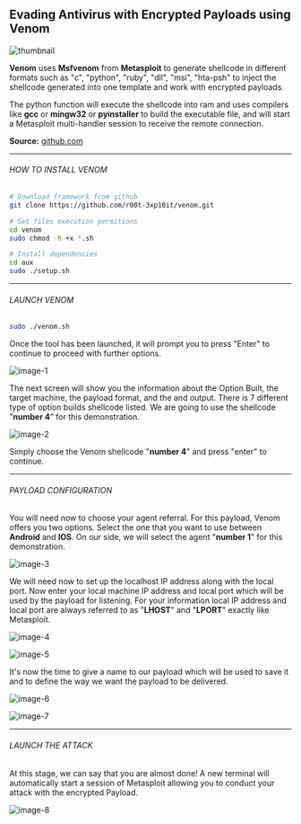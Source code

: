 ## Evading Antivirus with Encrypted Payloads using Venom

![thumbnail](https://raw.githubusercontent.com/neoslab/tutorials/master/thumbnails/8f927f9765083d67482a2632b6593671-1920x1080.jpg "Thumbnail")

**Venom** uses **Msfvenom** from **Metasploit** to generate shellcode in different formats such as "c", "python", "ruby", "dll", "msi", "hta-psh" to inject the shellcode generated into one template and work with encrypted payloads.

The python function will execute the shellcode into ram and uses compilers like **gcc** or **mingw32** or **pyinstaller** to build the executable file, and will start a Metasploit multi-handler session to receive the remote connection.

**Source:** [github.com](https://github.com/r00t-3xp10it/venom)

* * *

###### HOW TO INSTALL VENOM

```bash
# Download framework from github
git clone https://github.com/r00t-3xp10it/venom.git

# Set files execution permitions
cd venom
sudo chmod -R +x *.sh

# Install dependencies
cd aux
sudo ./setup.sh
```

* * *

###### LAUNCH VENOM

```bash
sudo ./venom.sh
```

Once the tool has been launched, it will prompt you to press "Enter" to continue to proceed with further options.

![image-1](https://raw.githubusercontent.com/neoslab/tutorials/master/medias/8f927f9765083d67482a2632b6593671-1.png "Image-1")

The next screen will show you the information about the Option Built, the target machine, the payload format, and the and output. There is 7 different type of option builds shellcode listed. We are going to use the shellcode "**number 4**" for this demonstration.

![image-2](https://raw.githubusercontent.com/neoslab/tutorials/master/medias/8f927f9765083d67482a2632b6593671-2.png "Image-2")

Simply choose the Venom shellcode "**number 4**" and press "enter" to continue.

* * *

###### PAYLOAD CONFIGURATION

You will need now to choose your agent referral. For this payload, Venom offers you two options. Select the one that you want to use between **Android** and **IOS**. On our side, we will select the agent "**number 1**" for this demonstration.

![image-3](https://raw.githubusercontent.com/neoslab/tutorials/master/medias/8f927f9765083d67482a2632b6593671-3.png "Image-3")

We will need now to set up the localhost IP address along with the local port. Now enter your local machine IP address and local port which will be used by the payload for listening. For your information local IP address and local port are always referred to as "**LHOST**" and "**LPORT**" exactly like Metasploit.

![image-4](https://raw.githubusercontent.com/neoslab/tutorials/master/medias/8f927f9765083d67482a2632b6593671-4.png "Image-4")

![image-5](https://raw.githubusercontent.com/neoslab/tutorials/master/medias/8f927f9765083d67482a2632b6593671-5.png "Image-5")

It's now the time to give a name to our payload which will be used to save it and to define the way we want the payload to be delivered.

![image-6](https://raw.githubusercontent.com/neoslab/tutorials/master/medias/8f927f9765083d67482a2632b6593671-6.png "Image-6")

![image-7](https://raw.githubusercontent.com/neoslab/tutorials/master/medias/8f927f9765083d67482a2632b6593671-7.png "Image-7")

* * *

###### LAUNCH THE ATTACK

At this stage, we can say that you are almost done! A new terminal will automatically start a session of Metasploit allowing you to conduct your attack with the encrypted Payload.

![image-8](https://raw.githubusercontent.com/neoslab/tutorials/master/medias/8f927f9765083d67482a2632b6593671-8.png "Image-8")
